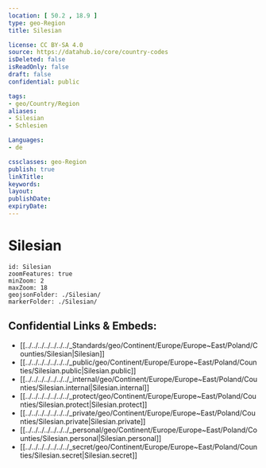 ```yaml
---
location: [ 50.2 , 18.9 ] 
type: geo-Region
title: Silesian

license: CC BY-SA 4.0
source: https://datahub.io/core/country-codes
isDeleted: false
isReadOnly: false
draft: false
confidential: public

tags:
- geo/Country/Region
aliases:
- Silesian
- Schlesien

Languages:
- de

cssclasses: geo-Region
publish: true
linkTitle: 
keywords: 
layout: 
publishDate: 
expiryDate: 
---
```


# Silesian

```leaflet
id: Silesian
zoomFeatures: true 
minZoom: 2 
maxZoom: 18
geojsonFolder: ./Silesian/
markerFolder: ./Silesian/
```


## Confidential Links & Embeds: 
- [[../../../../../../../_Standards/geo/Continent/Europe/Europe~East/Poland/Counties/Silesian|Silesian]] 
- [[../../../../../../../_public/geo/Continent/Europe/Europe~East/Poland/Counties/Silesian.public|Silesian.public]] 
- [[../../../../../../../_internal/geo/Continent/Europe/Europe~East/Poland/Counties/Silesian.internal|Silesian.internal]] 
- [[../../../../../../../_protect/geo/Continent/Europe/Europe~East/Poland/Counties/Silesian.protect|Silesian.protect]] 
- [[../../../../../../../_private/geo/Continent/Europe/Europe~East/Poland/Counties/Silesian.private|Silesian.private]] 
- [[../../../../../../../_personal/geo/Continent/Europe/Europe~East/Poland/Counties/Silesian.personal|Silesian.personal]] 
- [[../../../../../../../_secret/geo/Continent/Europe/Europe~East/Poland/Counties/Silesian.secret|Silesian.secret]] 


